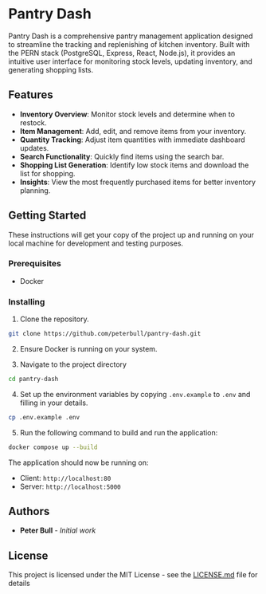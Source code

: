 
# Pantry Dash

Pantry Dash is a comprehensive pantry management application designed to streamline the tracking and replenishing of kitchen inventory. Built with the PERN stack (PostgreSQL, Express, React, Node.js), it provides an intuitive user interface for monitoring stock levels, updating inventory, and generating shopping lists.

## Features

- **Inventory Overview**: Monitor stock levels and determine when to restock.
- **Item Management**: Add, edit, and remove items from your inventory.
- **Quantity Tracking**: Adjust item quantities with immediate dashboard updates.
- **Search Functionality**: Quickly find items using the search bar.
- **Shopping List Generation**: Identify low stock items and download the list for shopping.
- **Insights**: View the most frequently purchased items for better inventory planning.

## Getting Started

These instructions will get your copy of the project up and running on your local machine for development and testing purposes.

### Prerequisites

- Docker

### Installing

1. Clone the repository.
```bash
git clone https://github.com/peterbull/pantry-dash.git
```
2. Ensure Docker is running on your system.

3. Navigate to the project directory 
```bash
cd pantry-dash
```

4. Set up the environment variables by copying `.env.example` to `.env` and filling in your details.

```bash
cp .env.example .env
```

5. Run the following command to build and run the application:

```bash
docker compose up --build
```

The application should now be running on:
- Client: `http://localhost:80`
- Server: `http://localhost:5000`

## Authors

- **Peter Bull** - *Initial work*

## License

This project is licensed under the MIT License - see the [LICENSE.md](LICENSE.md) file for details
